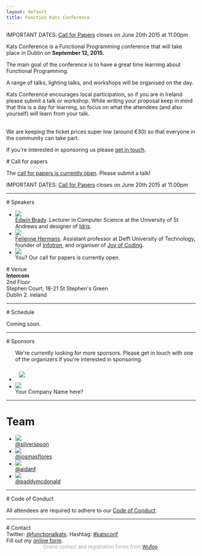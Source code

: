 ```yaml
---
layout: default
title: Function Kats Conference
---
```

<div class="close-cfp"> IMPORTANT DATES: <a href="https://docs.google.com/forms/d/1-LioOLgQsM-W_FVs921_F8qbF4APkCbwaxKUd-jtmBc/viewform">Call for Papers</a> closes on June 20th 2015 at 11.00pm</div>

<a name="what"></a>
<div class="panel">
Kats Conference is a Functional Programming conference that will take place in Dublin on <b>September 12, 2015</b>.<br>

The main goal of the conference is to have a great time learning about Functional Programming.<br>

A range of talks, lighting talks, and workshops will be organised on the day.<br>

Kats Conference encourages local participation, so if you are in Ireland please submit a talk or workshop. While writing your proposal keep in mind that this is a day for learning, so focus on what the attendees (and also yourself) will learn from your talk.<br><br>

We are keeping the ticket prices super low (around &euro;30) so that everyone in the community can take part.<br>

If you're interested in sponsoring us please <a href="#contact">get in touch</a>.
</div>

<a name="cpf"></a>
<div class="main-section">
# Call for papers
</div>

The <a href="https://docs.google.com/forms/d/1-LioOLgQsM-W_FVs921_F8qbF4APkCbwaxKUd-jtmBc/viewform">call for papers is currently open</a>. Please submit a talk!

<div class="close-cfp"> IMPORTANT DATES: <a href="https://docs.google.com/forms/d/1-LioOLgQsM-W_FVs921_F8qbF4APkCbwaxKUd-jtmBc/viewform">Call for Papers</a> closes on June 20th 2015 at 11.00pm</div>

<hr/>

<a name="speakers"></a>
<div class="main-section">
# Speakers
</div>

<ul class="small-block-grid-2 medium-block-grid-3 large-block-grid-4">
  <li>
  <img src="images/avatars/edwin_400.png">
  <div class="caption"><a href="https://twitter.com/edwinbrady">Edwin Brady</a>. Lecturer in Computer Science at the University of St Andrews and designer of <a href="http://www.idris-lang.org/">Idris</a>.</div>
  </li>

  <li>
  <img src="images/avatars/felienne.jpg">
  <div class="caption"><a href="https://twitter.com/felienne">Felienne Hermans</a>. Assistant professor at Delft University of Technology, founder of <a href="http://www.infotron.nl/">Infotron</a>, and organiser of <a href="http://joyofcoding.org/">Joy of Coding</a>.</div>
  </li>

  <li>
  <img src="http://placehold.it/400x400&text=You!">
  <div class="caption">You? Our call for papers is currently open.</div>
  </li>
</ul>

<a name="venue"></a>
<div class="main-section">
# Venue
</div>
<div>
  <div>
    <strong>Intercom</strong></br>
    2nd Floor<br>
    Stephen Court; 18-21 St Stephen's Green<br>
    Dublin 2. Ireland<br>
  </div>
  <div id="map-canvas" class="flex-video"></div>
</div>

<hr/>

<a name="schedule"></a>
<div class="main-section">
# Schedule
</div>

Coming soon.

<hr/>


<a name="sponsors"></a>
<div class="main-section">
# Sponsors
</div>

<ul class="small-block-grid-1 medium-block-grid-1 large-block-grid-2">
<p>We're currently looking for more sponsors. Please get in touch with one of the organizers if you're interested in sponsoring.</p>
  <li>
    <img src="images/sponsors/intercom-logo_large.png" style="padding: 10px;">
  </li>
  <li>
  <img src="http://placehold.it/600x200&text=Sponsor+Us">
  <div class="caption">Your Company Name here?</div>
  </li>
</ul>

<hr/>

<a name="team"></a>
<div class="main-section">

# Team

</div>

<ul class="small-block-grid-2 medium-block-grid-3 large-block-grid-4">
  <li>
  <img src="images/avatars/silverspoon.jpeg">
  <div class="caption"><a href="http://twitter.com/silverspoon">@silverspoon</a></div>
  </li>
  <li>
  <img src="images/avatars/jos.jpeg">
  <div class="caption"><a href="http://twitter.com/josmasflores">@josmasflores</a></div>
  </li>
  <li>
  <img src="images/avatars/aidanf.jpeg">
  <div class="caption"><a href="http://twitter.com/aidanf">@aidanf</a></div>
  </li>
  <li>
  <img src="images/avatars/paddy.jpg">
  <div class="caption"><a href="http://twitter.com/paddymcdonald">@paddymcdonald</a></div>
  </li>
</ul>

<hr/>

<a name="contact"></a>
<div class="main-section">
# Code of Conduct
</div>

All attendees are required to adhere to our <a href="http://confcodeofconduct.com/">Code of Conduct</a>.

<hr/>

<a name="contact"></a>
<div class="main-section">
# Contact
</div>
<div>Twitter: <a href="https://twitter.com/functionalkats">@functionalkats</a>. Hashtag: <a href="https://twitter.com/search?q=katsconf&src=typd">#katsconf</a></div>

<div id="wufoo-r1uvlb8y1a5gv6p">
Fill out my <a href="https://windmilllabs.wufoo.com/forms/r1uvlb8y1a5gv6p">online form</a>.
</div>
<div id="wuf-adv" style="font-family:inherit;font-size: small;color:#a7a7a7;text-align:center;display:block;">Online contact and registration forms from <a href="http://www.wufoo.com">Wufoo</a>.</div>
<script type="text/javascript">var r1uvlb8y1a5gv6p;(function(d, t) {
var s = d.createElement(t), options = {
'userName':'windmilllabs',
'formHash':'r1uvlb8y1a5gv6p',
'autoResize':true,
'height':'454',
'async':true,
'host':'wufoo.com',
'header':'show',
'ssl':true};
s.src = ('https:' == d.location.protocol ? 'https://' : 'http://') + 'www.wufoo.com/scripts/embed/form.js';
s.onload = s.onreadystatechange = function() {
var rs = this.readyState; if (rs) if (rs != 'complete') if (rs != 'loaded') return;
try { r1uvlb8y1a5gv6p = new WufooForm();r1uvlb8y1a5gv6p.initialize(options);r1uvlb8y1a5gv6p.display(); } catch (e) {}};
var scr = d.getElementsByTagName(t)[0], par = scr.parentNode; par.insertBefore(s, scr);
})(document, 'script');</script>

<script src="https://maps.googleapis.com/maps/api/js"></script>
<script>
  function initialize() {
    var mapCanvas = document.getElementById('map-canvas');
    var mapOptions = {
      center: new google.maps.LatLng(53.339371, -6.257495),
      zoom: 17,
      mapTypeId: google.maps.MapTypeId.ROADMAP
    }
    var map = new google.maps.Map(mapCanvas, mapOptions);
    var marker = new google.maps.Marker({
      position: new google.maps.LatLng(53.339371, -6.257495),
      title:"Intercom, Dublin"
    });
    marker.setMap(map);
  }

  google.maps.event.addDomListener(window, 'load', initialize);
</script>

